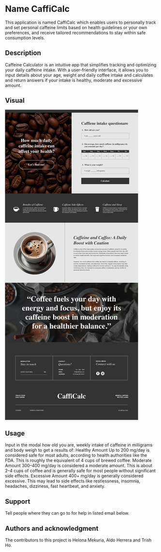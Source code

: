 # Name CaffiCalc

This application is named CaffiCalc which enables users to personally track and set personal caffeine limits based on health guidelines or your own preferences, and receive tailored recommendations to stay within safe consumption levels.

## Description

Caffeine Calculator is an intuitive app that simplifies tracking and optimizing your daily caffeine intake. With a user-friendly interface, it allows you to input details about your age, weight and daily coffee intake and calculates and return answers if your intake is healthy, moderate and excessive amount.

## Visual

![Website mockup](assets/pictures/Bootcamp-Project-1.2.jpg)

## Usage

Input in the modal how old you are, weekly intake of caffeine in milligrams and body weigh to get a results of:
Healthy Amount
Up to 200 mg/day is considered safe for most adults, according to health authorities like the FDA. This is roughly the equivalent of 4 cups of brewed coffee.
Moderate Amount
300–400 mg/day is considered a moderate amount. This is about 2–4 cups of coffee and is generally safe for most people without significant side effects.
Excessive Amount
400+ mg/day is generally considered excessive. This may lead to side effects like restlessness, insomnia, headaches, dizziness, fast heartbeat, and anxiety.

## Support

Tell people where they can go to for help in listed email below.

## Authors and acknowledgment

The contributors to this project is Helona Mekuria, Aldo Herrera and Trish Ho.
